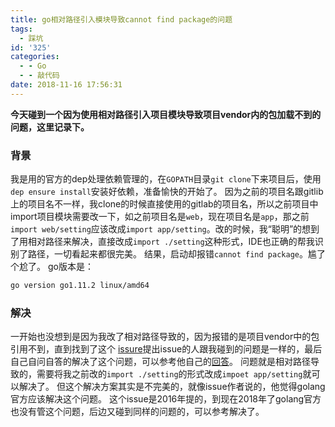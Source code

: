 ```yaml
---
title: go相对路径引入模块导致cannot find package的问题
tags:
  - 踩坑
id: '325'
categories:
  - - Go
  - - 敲代码
date: 2018-11-16 17:56:31
---
```


**今天碰到一个因为使用相对路径引入项目模块导致项目vendor内的包加载不到的问题，这里记录下。**

### 背景

我是用的官方的dep处理依赖管理的，在`GOPATH`目录`git clone`下来项目后，使用`dep ensure install`安装好依赖，准备愉快的开始了。 因为之前的项目名跟gitlib上的项目名不一样，我clone的时候直接使用的gitlab的项目名，所以之前项目中import项目模块需要改一下，如之前项目名是`web`，现在项目名是`app`，那之前`import web/setting`应该改成`import app/setting`。改的时候，我“聪明”的想到了用相对路径来解决，直接改成`import ./setting`这种形式，IDE也正确的帮我识别了路径，一切看起来都很完美。 结果，启动却报错`cannot find package`。尴了个尬了。 go版本是：

```bash
go version go1.11.2 linux/amd64
```

### 解决

一开始也没想到是因为我改了相对路径导致的，因为报错的是项目vendor中的包引用不到，直到找到了这个 [issure](https://github.com/golang/go/issues/15478)提出issue的人跟我碰到的问题是一样的，最后自己自问自答的解决了这个问题，可以参考他自己的[回答](https://github.com/golang/go/issues/15478#issuecomment-215424925)。 问题就是相对路径导致的，需要将我之前改的`import ./setting`的形式改成`impoet app/setting`就可以解决了。 但这个解决方案其实是不完美的，就像issue作者说的，他觉得golang官方应该解决这个问题。 这个issue是2016年提的，到现在2018年了golang官方也没有管这个问题，后边又碰到同样的问题的，可以参考解决了。